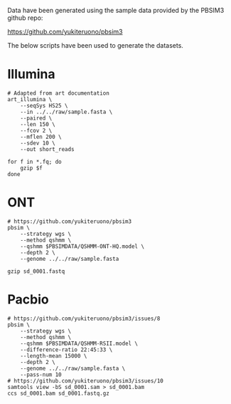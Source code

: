 Data have been generated using the sample data provided by the PBSIM3 github repo:

https://github.com/yukiteruono/pbsim3

The below scripts have been used to generate the datasets.

# Illumina
```
# Adapted from art documentation
art_illumina \
    --seqSys HS25 \
    --in ../../raw/sample.fasta \
    --paired \
    --len 150 \
    --fcov 2 \
    --mflen 200 \
    --sdev 10 \
    --out short_reads                                                                                       

for f in *.fq; do
    gzip $f
done
```

# ONT
```
# https://github.com/yukiteruono/pbsim3
pbsim \
    --strategy wgs \
    --method qshmm \
    --qshmm $PBSIMDATA/QSHMM-ONT-HQ.model \
    --depth 2 \
    --genome ../../raw/sample.fasta

gzip sd_0001.fastq
```

# Pacbio
```
# https://github.com/yukiteruono/pbsim3/issues/8
pbsim \
    --strategy wgs \
    --method qshmm \
    --qshmm $PBSIMDATA/QSHMM-RSII.model \
    --difference-ratio 22:45:33 \
    --length-mean 15000 \
    --depth 2 \
    --genome ../../raw/sample.fasta \
    --pass-num 10
# https://github.com/yukiteruono/pbsim3/issues/10
samtools view -bS sd_0001.sam > sd_0001.bam
ccs sd_0001.bam sd_0001.fastq.gz
```
